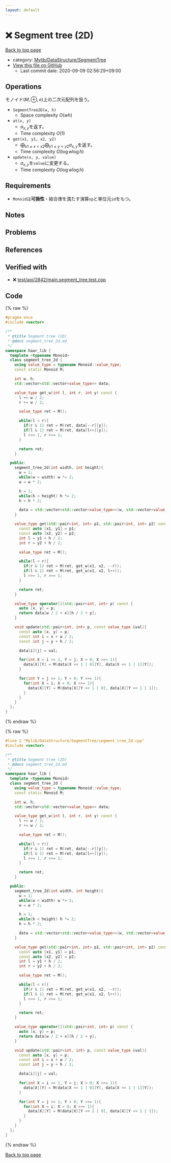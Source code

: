 ```yaml
---
layout: default
---
```


<!-- mathjax config similar to math.stackexchange -->
<script type="text/javascript" async
  src="https://cdnjs.cloudflare.com/ajax/libs/mathjax/2.7.5/MathJax.js?config=TeX-MML-AM_CHTML">
</script>
<script type="text/x-mathjax-config">
  MathJax.Hub.Config({
    TeX: { equationNumbers: { autoNumber: "AMS" }},
    tex2jax: {
      inlineMath: [ ['$','$'] ],
      processEscapes: true
    },
    "HTML-CSS": { matchFontHeight: false },
    displayAlign: "left",
    displayIndent: "2em"
  });
</script>

<script type="text/javascript" src="https://cdnjs.cloudflare.com/ajax/libs/jquery/3.4.1/jquery.min.js"></script>
<script src="https://cdn.jsdelivr.net/npm/jquery-balloon-js@1.1.2/jquery.balloon.min.js" integrity="sha256-ZEYs9VrgAeNuPvs15E39OsyOJaIkXEEt10fzxJ20+2I=" crossorigin="anonymous"></script>
<script type="text/javascript" src="../../../../assets/js/copy-button.js"></script>
<link rel="stylesheet" href="../../../../assets/css/copy-button.css" />


# :x: Segment tree (2D)

<a href="../../../../index.html">Back to top page</a>

* category: <a href="../../../../index.html#7a59141fbb54053c332fbe894553f051">Mylib/DataStructure/SegmentTree</a>
* <a href="{{ site.github.repository_url }}/blob/master/Mylib/DataStructure/SegmentTree/segment_tree_2d.cpp">View this file on GitHub</a>
    - Last commit date: 2020-09-09 02:56:29+09:00




## Operations
モノイド$(M, \oplus, e)$上の二次元配列を扱う。
- `SegmentTree2D(w, h)`
	- Space complexity $O(wh)$
- `at(x, y)`
	- $a_{x, y}$を返す。
    - Time complexity $O(1)$
- `get(x1, y1, x2, y2)`
	- $\bigoplus_{x1 \le x \lt x2}\bigoplus_{y1 \le y \lt y2} a_{x,y}$を返す。
	- Time complexity $O(\log w \log h)$
- `update(x, y, value)`
	- $a_{x, y}$を`value`に変更する。
	- Time complexity $O(\log w \log h)$

## Requirements

- `Monoid`は**可換性**・結合律を満たす演算`op`と単位元`id`をもつ。

## Notes

## Problems

## References



## Verified with

* :x: <a href="../../../../verify/test/aoj/2842/main.segment_tree.test.cpp.html">test/aoj/2842/main.segment_tree.test.cpp</a>


## Code

<a id="unbundled"></a>
{% raw %}
```cpp
#pragma once
#include <vector>

/**
 * @title Segment tree (2D)
 * @docs segment_tree_2d.md
 */
namespace haar_lib {
  template <typename Monoid>
  class segment_tree_2d {
    using value_type = typename Monoid::value_type;
    const static Monoid M;

    int w, h;
    std::vector<std::vector<value_type>> data;

    value_type get_w(int l, int r, int y) const {
      l += w / 2;
      r += w / 2;

      value_type ret = M();

      while(l < r){
        if(r & 1) ret = M(ret, data[--r][y]);
        if(l & 1) ret = M(ret, data[l++][y]);
        l >>= 1, r >>= 1;
      }

      return ret;
    }

  public:
    segment_tree_2d(int width, int height){
      w = 1;
      while(w < width) w *= 2;
      w = w * 2;

      h = 1;
      while(h < height) h *= 2;
      h = h * 2;

      data = std::vector<std::vector<value_type>>(w, std::vector<value_type>(h));
    }

    value_type get(std::pair<int, int> p1, std::pair<int, int> p2) const { // [(x1, y1), (x2, y2))
      const auto [x1, y1] = p1;
      const auto [x2, y2] = p2;
      int l = y1 + h / 2;
      int r = y2 + h / 2;

      value_type ret = M();

      while(l < r){
        if(r & 1) ret = M(ret, get_w(x1, x2, --r));
        if(l & 1) ret = M(ret, get_w(x1, x2, l++));
        l >>= 1, r >>= 1;
      }

      return ret;
    }

    value_type operator[](std::pair<int, int> p) const {
      auto [x, y] = p;
      return data[w / 2 + x][h / 2 + y];
    }

    void update(std::pair<int, int> p, const value_type &val){
      const auto [x, y] = p;
      const int i = x + w / 2;
      const int j = y + h / 2;

      data[i][j] = val;

      for(int X = i >> 1, Y = j; X > 0; X >>= 1){
        data[X][Y] = M(data[X << 1 | 0][Y], data[X << 1 | 1][Y]);
      }

      for(int Y = j >> 1; Y > 0; Y >>= 1){
        for(int X = i; X > 0; X >>= 1){
          data[X][Y] = M(data[X][Y << 1 | 0], data[X][Y << 1 | 1]);
        }
      }
    }
  };
}

```
{% endraw %}

<a id="bundled"></a>
{% raw %}
```cpp
#line 2 "Mylib/DataStructure/SegmentTree/segment_tree_2d.cpp"
#include <vector>

/**
 * @title Segment tree (2D)
 * @docs segment_tree_2d.md
 */
namespace haar_lib {
  template <typename Monoid>
  class segment_tree_2d {
    using value_type = typename Monoid::value_type;
    const static Monoid M;

    int w, h;
    std::vector<std::vector<value_type>> data;

    value_type get_w(int l, int r, int y) const {
      l += w / 2;
      r += w / 2;

      value_type ret = M();

      while(l < r){
        if(r & 1) ret = M(ret, data[--r][y]);
        if(l & 1) ret = M(ret, data[l++][y]);
        l >>= 1, r >>= 1;
      }

      return ret;
    }

  public:
    segment_tree_2d(int width, int height){
      w = 1;
      while(w < width) w *= 2;
      w = w * 2;

      h = 1;
      while(h < height) h *= 2;
      h = h * 2;

      data = std::vector<std::vector<value_type>>(w, std::vector<value_type>(h));
    }

    value_type get(std::pair<int, int> p1, std::pair<int, int> p2) const { // [(x1, y1), (x2, y2))
      const auto [x1, y1] = p1;
      const auto [x2, y2] = p2;
      int l = y1 + h / 2;
      int r = y2 + h / 2;

      value_type ret = M();

      while(l < r){
        if(r & 1) ret = M(ret, get_w(x1, x2, --r));
        if(l & 1) ret = M(ret, get_w(x1, x2, l++));
        l >>= 1, r >>= 1;
      }

      return ret;
    }

    value_type operator[](std::pair<int, int> p) const {
      auto [x, y] = p;
      return data[w / 2 + x][h / 2 + y];
    }

    void update(std::pair<int, int> p, const value_type &val){
      const auto [x, y] = p;
      const int i = x + w / 2;
      const int j = y + h / 2;

      data[i][j] = val;

      for(int X = i >> 1, Y = j; X > 0; X >>= 1){
        data[X][Y] = M(data[X << 1 | 0][Y], data[X << 1 | 1][Y]);
      }

      for(int Y = j >> 1; Y > 0; Y >>= 1){
        for(int X = i; X > 0; X >>= 1){
          data[X][Y] = M(data[X][Y << 1 | 0], data[X][Y << 1 | 1]);
        }
      }
    }
  };
}

```
{% endraw %}

<a href="../../../../index.html">Back to top page</a>

